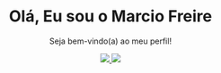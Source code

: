 <div align="center">
   <h1>  Olá, Eu sou o Marcio Freire </h1>
</div>
<div align="center">
 
   <p>Seja bem-vindo(a) ao meu perfil!</p>
</div>

<div align="center"> 
   <a href = "mailto:marciofreire99@gmail.com" target="_blank">
    <img src="https://img.shields.io/badge/-Gmail-%23333?style=for-the-badge&logo=gmail&logoColor=blue">
  </a>
  </a> 
   <a href = "https://marciofreire99.github.io/portifolio-marcio/" target="_blank">
    <img src="https://img.shields.io/badge/-Website-ffffff?style=for-the-badge&logo=circle&logoColor=blue">
</a>
</div>
